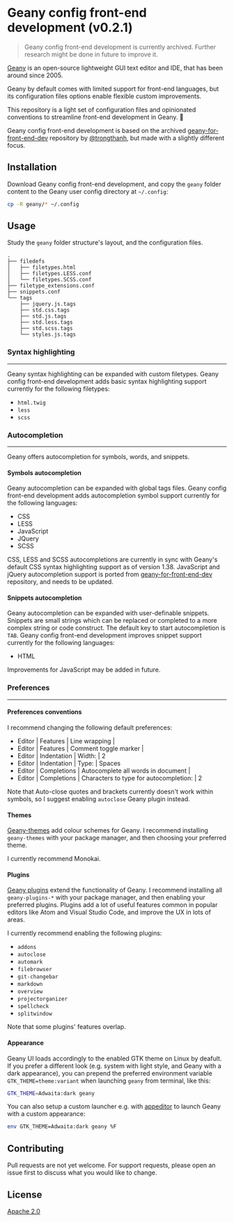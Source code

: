 # Geany config front-end development (v0.2.1)

> Geany config front-end development is currently archived. Further research might be done in future to improve it.

[Geany](https://github.com/geany/geany) is an open-source lightweight GUI text editor and IDE, that has been around since 2005.

Geany by default comes with limited support for front-end languages, but its configuration files options enable flexible custom improvements.

This repository is a light set of configuration files and opinionated conventions to streamline front-end development in Geany. :gem:

Geany config front-end development is based on the archived [geany-for-front-end-dev](https://github.com/trongthanh/geany-for-front-end-dev) repository by [@trongthanh](https://github.com/trongthanh), but made with a slightly different focus.

## Installation
Download Geany config front-end development, and copy the `geany` folder content to the Geany user config directory at `~/.config`:
```bash
cp -R geany/* ~/.config
```

## Usage
Study the `geany` folder structure's layout, and the configuration files.

```
.
├── filedefs
│   ├── filetypes.html
│   ├── filetypes.LESS.conf
│   └── filetypes.SCSS.conf
├── filetype_extensions.conf
├── snippets.conf
└── tags
    ├── jquery.js.tags
    ├── std.css.tags
    ├── std.js.tags
    ├── std.less.tags
    ├── std.scss.tags
    └── styles.js.tags
```

### Syntax highlighting

---
Geany syntax highlighting can be expanded with custom filetypes. Geany config front-end development adds basic syntax highlighting support currently for the following filetypes:
- `html.twig`
- `less`
- `scss`

### Autocompletion

---
Geany offers autocompletion for symbols, words, and snippets.

#### Symbols autocompletion

Geany autocompletion can be expanded with global tags files. Geany config front-end development adds autocompletion symbol support currently for the following languages:
- CSS
- LESS
- JavaScript
- JQuery
- SCSS

CSS, LESS and SCSS autocompletions are currently in sync with Geany's default CSS syntax highlighting support as of version 1.38. JavaScript and jQuery autocompletion support is ported from [geany-for-front-end-dev](https://github.com/trongthanh/geany-for-front-end-dev) repository, and needs to be updated.

#### Snippets autocompletion
Geany autocompletion can be expanded with user-definable snippets. Snippets are small strings which can be replaced or completed to a more complex string or code construct. The default key to start autocompletion is `TAB`. Geany config front-end development improves snippet support currently for the following languages:
- HTML

Improvements for JavaScript may be added in future.

### Preferences

---
#### Preferences conventions
I recommend changing the following default preferences:
- Editor | Features | Line wrapping | <checked>
- Editor | Features | Comment toggle marker | <empty>
- Editor | Indentation | Width: | 2
- Editor | Indentation | Type: | Spaces
- Editor | Completions | Autocomplete all words in document | <checked>
- Editor | Completions | Characters to type for autocompletion: | 2

Note that Auto-close quotes and brackets currently doesn't work within symbols, so I suggest enabling `autoclose` Geany plugin instead.

#### Themes
[Geany-themes](https://github.com/geany/geany-themes) add colour schemes for Geany. I recommend installing `geany-themes` with your package manager, and then choosing your preferred theme.

I currently recommend Monokai.

#### Plugins
[Geany plugins](https://github.com/geany/geany-plugins) extend the functionality of Geany. I recommend installing all `geany-plugins-*` with your package manager, and then enabling your preferred plugins. Plugins add a lot of useful features common in popular editors like Atom and Visual Studio Code, and improve the UX in lots of areas.

I currently recommend enabling the following plugins:
- `addons`
- `autoclose`
- `automark`
- `filebrowser`
- `git-changebar`
- `markdown`
- `overview`
- `projectorganizer`
- `spellcheck`
- `splitwindow`

Note that some plugins' features overlap.

#### Appearance
Geany UI loads accordingly to the enabled GTK theme on Linux by deafult. If you prefer a different look (e.g. system with light style, and Geany with a dark appearance), you can prepend the preferred environment variable `GTK_THEME=theme:variant` when launching `geany` from terminal, like this:
```bash
GTK_THEME=Adwaita:dark geany
```

You can also setup a custom launcher e.g. with [appeditor](https://github.com/donadigo/appeditor) to launch Geany with a custom appearance:
```bash
env GTK_THEME=Adwaita:dark geany %F
```

## Contributing
Pull requests are not yet welcome. For support requests, please open an issue first to discuss what you would like to change.

## License
[Apache 2.0](https://github.com/martonlente/geany-for-front-end-development/blob/main/LICENSE)
